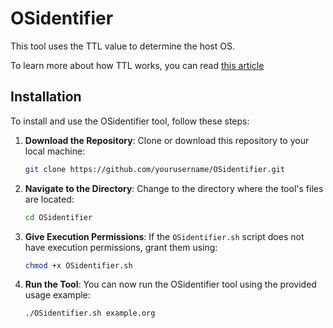 # OSidentifier

This tool uses the TTL value to determine the host OS.

To learn more about how TTL works, you can read [this article](https://ioflood.com/blog/2021/01/28/what-is-ttl-in-ping-traceroute/)

## Installation

To install and use the OSidentifier tool, follow these steps:

1. **Download the Repository**: Clone or download this repository to your local machine:

    ```bash
    git clone https://github.com/yourusername/OSidentifier.git
    ```

2. **Navigate to the Directory**: Change to the directory where the tool's files are located:

    ```bash
    cd OSidentifier
    ```

3. **Give Execution Permissions**: If the `OSidentifier.sh` script does not have execution permissions, grant them using:

    ```bash
    chmod +x OSidentifier.sh
    ```

4. **Run the Tool**: You can now run the OSidentifier tool using the provided usage example:

    ```bash
    ./OSidentifier.sh example.org
    ```
